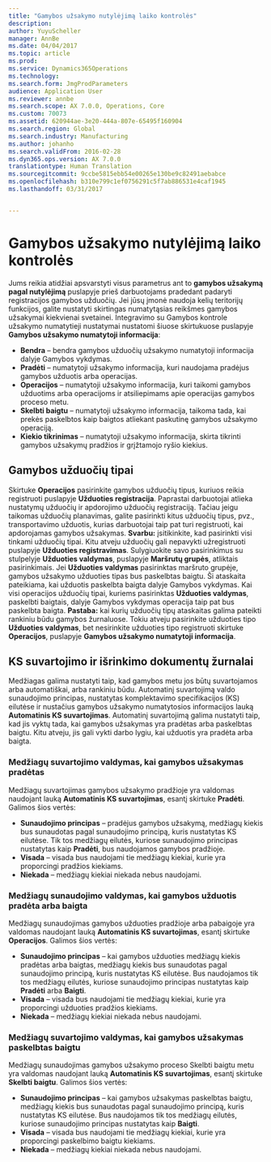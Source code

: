 ```yaml
---
title: "Gamybos užsakymo nutylėjimą laiko kontrolės"
description: 
author: YuyuScheller
manager: AnnBe
ms.date: 04/04/2017
ms.topic: article
ms.prod: 
ms.service: Dynamics365Operations
ms.technology: 
ms.search.form: JmgProdParameters
audience: Application User
ms.reviewer: annbe
ms.search.scope: AX 7.0.0, Operations, Core
ms.custom: 70073
ms.assetid: 620944ae-3e20-444a-807e-65495f160904
ms.search.region: Global
ms.search.industry: Manufacturing
ms.author: johanho
ms.search.validFrom: 2016-02-28
ms.dyn365.ops.version: AX 7.0.0
translationtype: Human Translation
ms.sourcegitcommit: 9ccbe5815ebb54e00265e130be9c82491aebabce
ms.openlocfilehash: b310e799c1ef0756291c5f7ab886531e4caf1945
ms.lasthandoff: 03/31/2017


---
```


# <a name="production-order-defaults-in-manufacturing-execution"></a>Gamybos užsakymo nutylėjimą laiko kontrolės



Jums reikia atidžiai apsvarstyti visus parametrus ant to **gamybos užsakymą pagal nutylėjimą** puslapyje prieš darbuotojams pradedant padaryti registracijos gamybos užduočių. Jei jūsų įmonė naudoja kelių teritorijų funkcijos, galite nustatyti skirtingas numatytąsias reikšmes gamybos užsakymai kiekvienai svetainei. Integravimo su Gamybos kontrole užsakymo numatytieji nustatymai nustatomi šiuose skirtukuose puslapyje **Gamybos užsakymo numatytoji informacija**:

-   **Bendra** – bendra gamybos užduočių užsakymo numatytoji informacija dalyje Gamybos vykdymas.
-   **Pradėti** – numatytoji užsakymo informacija, kuri naudojama pradėjus gamybos užduotis arba operacijas.
-   **Operacijos** – numatytoji užsakymo informacija, kuri taikomi gamybos užduotims arba operacijoms ir atsiliepimams apie operacijas gamybos proceso metu.
-   **Skelbti baigtu** – numatytoji užsakymo informacija, taikoma tada, kai prekės paskelbtos kaip baigtos atliekant paskutinę gamybos užsakymo operaciją.
-   **Kiekio tikrinimas** – numatytoji užsakymo informacija, skirta tikrinti gamybos užsakymų pradžios ir grįžtamojo ryšio kiekius.

## <a name="types-of-production-jobs"></a>Gamybos užduočių tipai
Skirtuke **Operacijos** pasirinkite gamybos užduočių tipus, kuriuos reikia registruoti puslapyje **Užduoties registracija**. Paprastai darbuotojai atlieka nustatymų užduočių ir apdorojimo užduočių registraciją. Tačiau jeigu taikomas užduočių planavimas, galite pasirinkti kitus užduočių tipus, pvz., transportavimo užduotis, kurias darbuotojai taip pat turi registruoti, kai apdorojamas gamybos užsakymas. **Svarbu:** įsitikinkite, kad pasirinkti visi tinkami užduočių tipai. Kitu atveju užduočių gali nepavykti užregistruoti puslapyje **Užduoties registravimas**. Sulygiuokite savo pasirinkimus su stulpelyje **Užduoties valdymas**, puslapyje **Maršrutų grupės**, atliktais pasirinkimais. Jei **Užduoties valdymas** pasirinktas maršruto grupėje, gamybos užsakymo užduoties tipas bus paskelbtas baigtu. Ši ataskaita pateikiama, kai užduotis paskelbta baigta dalyje Gamybos vykdymas. Kai visi operacijos užduočių tipai, kuriems pasirinktas **Užduoties valdymas**, paskelbti baigtais, dalyje Gamybos vykdymas operacija taip pat bus paskelbta baigta. **Pastaba:** kai kurių užduočių tipų ataskaitas galima pateikti rankiniu būdu gamybos žurnaluose. Tokiu atveju pasirinkite užduoties tipo **Užduoties valdymas**, bet nesirinkite užduoties tipo registruoti skirtuke **Operacijos**, puslapyje **Gamybos užsakymo numatytoji informacija**.

## <a name="bom-consumption-and-picking-list-journals"></a>KS suvartojimo ir išrinkimo dokumentų žurnalai
Medžiagas galima nustatyti taip, kad gamybos metu jos būtų suvartojamos arba automatiškai, arba rankiniu būdu. Automatinį suvartojimą valdo sunaudojimo principas, nustatytas komplektavimo specifikacijos (KS) eilutėse ir nustačius gamybos užsakymo numatytosios informacijos lauką **Automatinis KS suvartojimas**. Automatinį suvartojimą galima nustatyti taip, kad jis vyktų tada, kai gamybos užsakymas yra pradėtas arba paskelbtas baigtu. Kitu atveju, jis gali vykti darbo lygiu, kai užduotis yra pradėta arba baigta.

### <a name="controlling-material-consumption-when-a-production-order-is-started"></a>Medžiagų suvartojimo valdymas, kai gamybos užsakymas pradėtas

Medžiagų suvartojimas gamybos užsakymo pradžioje yra valdomas naudojant lauką **Automatinis KS suvartojimas**, esantį skirtuke **Pradėti**. Galimos šios vertės:

-   **Sunaudojimo principas** – pradėjus gamybos užsakymą, medžiagų kiekis bus sunaudotas pagal sunaudojimo principą, kuris nustatytas KS eilutėse. Tik tos medžiagų eilutės, kuriose sunaudojimo principas nustatytas kaip **Pradėti**, bus naudojamos gamybos pradžioje.
-   **Visada** – visada bus naudojami tie medžiagų kiekiai, kurie yra proporcingi pradžios kiekiams.
-   **Niekada** – medžiagų kiekiai niekada nebus naudojami.

### <a name="controlling-material-consumption-when-a-production-job-is-started-or-completed"></a>Medžiagų sunaudojimo valdymas, kai gamybos užduotis pradėta arba baigta

Medžiagų sunaudojimas gamybos užduoties pradžioje arba pabaigoje yra valdomas naudojant lauką **Automatinis KS suvartojimas**, esantį skirtuke **Operacijos**. Galimos šios vertės:

-   **Sunaudojimo principas** – kai gamybos užduoties medžiagų kiekis pradėtas arba baigtas, medžiagų kiekis bus sunaudotas pagal sunaudojimo principą, kuris nustatytas KS eilutėse. Bus naudojamos tik tos medžiagų eilutės, kuriose sunaudojimo principas nustatytas kaip **Pradėti** arba **Baigti**.
-   **Visada** – visada bus naudojami tie medžiagų kiekiai, kurie yra proporcingi užduoties pradžios kiekiams.
-   **Niekada** – medžiagų kiekiai niekada nebus naudojami.

### <a name="controlling-material-consumption-when-a-production-order-is-reported-as-finished"></a>Medžiagų suvartojimo valdymas, kai gamybos užsakymas paskelbtas baigtu

Medžiagų sunaudojimas gamybos užsakymo proceso Skelbti baigtu metu yra valdomas naudojant lauką **Automatinis KS suvartojimas**, esantį skirtuke **Skelbti baigtu**. Galimos šios vertės:

-   **Sunaudojimo principas** – kai gamybos užsakymas paskelbtas baigtu, medžiagų kiekis bus sunaudotas pagal sunaudojimo principą, kuris nustatytas KS eilutėse. Bus naudojamos tik tos medžiagų eilutės, kuriose sunaudojimo principas nustatytas kaip **Baigti**.
-   **Visada** – visada bus naudojami tie medžiagų kiekiai, kurie yra proporcingi paskelbimo baigtu kiekiams.
-   **Niekada** – medžiagų kiekiai niekada nebus naudojami.



